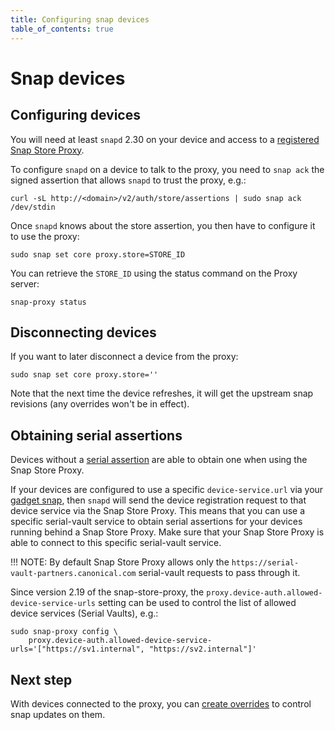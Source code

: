 ```yaml
---
title: Configuring snap devices
table_of_contents: true
---
```


# Snap devices

## Configuring devices

You will need at least `snapd` 2.30 on your device and access to a
 [registered Snap Store Proxy](register.md).

To configure `snapd` on a device to talk to the proxy, you need to `snap
ack` the signed assertion that allows `snapd` to trust the proxy, e.g.:

    curl -sL http://<domain>/v2/auth/store/assertions | sudo snap ack /dev/stdin

Once `snapd` knows about the store assertion, you then have to configure it to use the proxy:

    sudo snap set core proxy.store=STORE_ID

You can retrieve the `STORE_ID` using the status command on the Proxy server:

    snap-proxy status

## Disconnecting devices

If you want to later disconnect a device from the proxy:

    sudo snap set core proxy.store=''

Note that the next time the device refreshes, it will get the upstream
snap revisions (any overrides won't be in effect).

## Obtaining serial assertions

Devices without a
[serial assertion](https://docs.ubuntu.com/core/en/reference/assertions/serial)
are able to obtain one when using the Snap Store Proxy.

If your devices are configured to use a specific `device-service.url` via your
[gadget snap](https://snapcraft.io/docs/gadget-snap), then `snapd` will send the
device registration request to that device service via the Snap Store Proxy.
This means that you can use a specific serial-vault service to obtain serial
assertions for your devices running behind a Snap Store Proxy. Make sure that
your Snap Store Proxy is able to connect to this specific serial-vault service.

!!! NOTE:
    By default Snap Store Proxy allows only the
    `https://serial-vault-partners.canonical.com` serial-vault requests to pass
    through it.

Since version 2.19 of the snap-store-proxy, the
`proxy.device-auth.allowed-device-service-urls` setting can be used to control
the list of allowed device services (Serial Vaults), e.g.:

    sudo snap-proxy config \
        proxy.device-auth.allowed-device-service-urls='["https://sv1.internal", "https://sv2.internal"]'


## Next step

With devices connected to the proxy, you can [create
overrides](overrides.md) to control snap updates on them.
